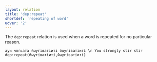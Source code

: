 ```yaml
---
layout: relation
title: 'dep:repeat'
shortdef: 'repeating of word'
udver: '2'
---
```


The `dep:repeat` relation is used when a word is repeated for no particular reason.

~~~ sdparse
ауи чвгьата йыугiватiитi йыугiватiиті \n You strongly stir stir
dep:repeat(йыугiватiитi,йыугiватiиті)
~~~
